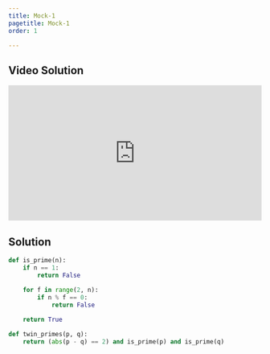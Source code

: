 ```yaml
---
title: Mock-1
pagetitle: Mock-1
order: 1

---
```


## Video Solution


<div style="position: relative; padding-bottom: 53.43750000000001%; height: 0;"><iframe src="https://www.loom.com/embed/9df6518995c349f79c15d4d0df183737?sid=fe8eb579-1b25-441c-ba43-c57231a14bc5" frameborder="0" webkitallowfullscreen mozallowfullscreen allowfullscreen style="position: absolute; top: 0; left: 0; width: 100%; height: 100%;"></iframe></div>

## Solution

```python
def is_prime(n):
    if n == 1:
        return False

    for f in range(2, n):
        if n % f == 0:
            return False
    
    return True

def twin_primes(p, q):
    return (abs(p - q) == 2) and is_prime(p) and is_prime(q)
```

